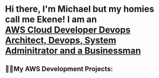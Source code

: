 <h1>Hi there, I'm Michael but my homies call me Ekene! I am an <br/><a href="https://github.com/MichaelEkene"> AWS Cloud Developer Devops  Architect, Devops, System Adminitrator and a Businessman</a>  </h1>

<h2>👨‍💻My AWS Development Projects:</h2>

<!--
**MichaelEkene/MichaelEkene** is a ✨ _special_ ✨ repository because its `README.md` (this file) appears on your GitHub profile.

Here are some ideas to get you started:

- 🔭 I’m currently working on ...
- 🌱 I’m currently learning ...
- 👯 I’m looking to collaborate on ...
- 🤔 I’m looking for help with ...
- 💬 Ask me about ...
- 📫 How to reach me: ...
- 😄 Pronouns: ...
- ⚡ Fun fact: ...
-->
